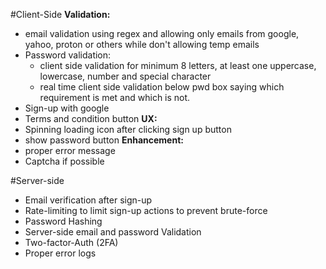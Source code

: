 #Client-Side
**Validation:** 
- email validation using regex and allowing only emails from google, yahoo, proton or others while don't allowing temp emails
- Password validation:
	- client side validation for minimum 8 letters, at least one uppercase, lowercase, number and special character
	- real time client side validation below pwd box saying which requirement is met and which is not. 
- Sign-up with google
- Terms and condition button
**UX:**
- Spinning loading icon after clicking sign up button
- show password button
**Enhancement:**
- proper error message
- Captcha if possible

#Server-side
- Email verification after sign-up
- Rate-limiting to limit sign-up actions to prevent brute-force
- Password Hashing
- Server-side email and password Validation
- Two-factor-Auth (2FA)
- Proper error logs